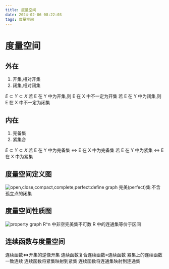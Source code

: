 ```yaml
---
title: 度量空间
date: 2024-02-06 08:22:03
tags: 度量空间
---
```


# 度量空间

## 外在

1. 开集,相对开集
2. 闭集,相对闭集

$E \subset Y \subset X$
若 E 在 Y 中为开集,则 E 在 X 中不一定为开集
若 E 在 Y 中为闭集,则 E 在 X 中不一定为闭集

## 内在

1. 完备集
2. 紧集合

$E \subset Y \subset X$
若 E 在 Y 中为完备集 $\Leftrightarrow$ E 在 X 中为完备集
若 E 在 Y 中为紧集 $\Leftrightarrow$ E 在 X 中为紧集

## 度量空间定义图

![open,close,compact,complete,perfect:define graph](metric_space.png)
完美(perfect)集:不含孤立点的闭集

## 度量空间性质图

![property graph](property.png)
R^n 中非空完美集不可数
R 中的连通集等价于区间

## 连续函数与度量空间

连续函数$\Leftrightarrow$开集的逆像开集
连续函数复合连续函数=连续函数
紧集上的连续函数一致连续
连续函数将紧集映射到紧集
连续函数将连通集映射到连通集

